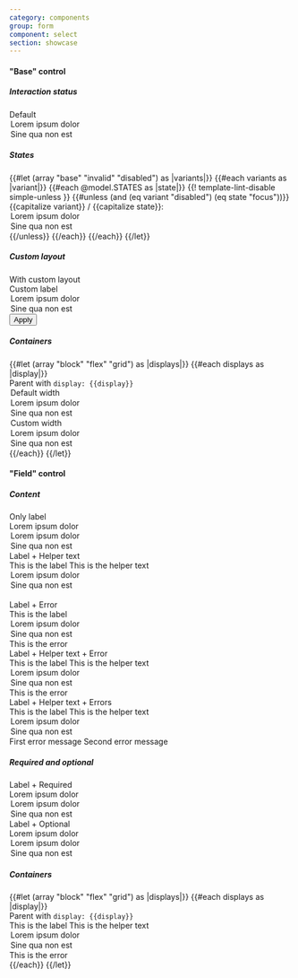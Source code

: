 ```yaml
---
category: components
group: form
component: select
section: showcase
---
```



<section data-test-percy data-section="showcase">
  

  <h4 class="dummy-h4">"Base" control</h4>
  <h5 class="dummy-h6">Interaction status</h5>
  <div class="dummy-form-select-base-sample">
    <div>
      <span class="dummy-text-small">Default</span>
      <br />
      <Hds::Form::Select::Base as |C|>
        <C.Options>
          <option>Lorem ipsum dolor</option>
          <option>Sine qua non est</option>
        </C.Options>
      </Hds::Form::Select::Base>
    </div>
  </div>
  <h5 class="dummy-h6">States</h5>
  <div class="dummy-form-select-grid-sample">
    {{#let (array "base" "invalid" "disabled") as |variants|}}
      {{#each variants as |variant|}}
        {{#each @model.STATES as |state|}}
          {{! template-lint-disable simple-unless }}
          {{#unless (and (eq variant "disabled") (eq state "focus"))}}
            <div>
              <span class="dummy-text-small">{{capitalize variant}} / {{capitalize state}}:</span>
              <br />
              <div class="dummy-form-select-sublist" mock-state-value={{state}} mock-state-selector="select">
                <Hds::Form::Select::Field
                  disabled={{if (eq variant "disabled") "disabled"}}
                  @isInvalid={{if (eq variant "invalid") true}}
                  as |F|
                >
                  <F.Options>
                    <option>Lorem ipsum dolor</option>
                    <option>Sine qua non est</option>
                  </F.Options>
                </Hds::Form::Select::Field>
              </div>
            </div>
          {{/unless}}
        {{/each}}
      {{/each}}
    {{/let}}
  </div>
  <h5 class="dummy-h6">Custom layout</h5>
  <div class="dummy-form-select-base-sample">
    <div>
      <span class="dummy-text-small">With custom layout</span>
      <br />
      <div class="dummy-form-select-custom-layout">
        <label for="my-custom-select-example">Custom label</label>
        <Hds::Form::Select::Base id="my-custom-select-example" as |C|>
          <C.Options>
            <option>Lorem ipsum dolor</option>
            <option>Sine qua non est</option>
          </C.Options>
        </Hds::Form::Select::Base>
        <button type="button">Apply</button>
      </div>
    </div>
  </div>
  <h5 class="dummy-h5">Containers</h5>
  <div class="dummy-form-select-containers">
    {{#let (array "block" "flex" "grid") as |displays|}}
      {{#each displays as |display|}}
        <div>
          <span class="dummy-text-small">Parent with <code class="dummy-code">display: {{display}}</code></span>
          <br />
          <div class="dummy-form-select-sublist">
            <div class="dummy-form-select-containers__{{display}}">
              <Hds::Form::Select::Base as |C|>
                <C.Options>
                  <option>Default width</option>
                  <option>Lorem ipsum dolor</option>
                  <option>Sine qua non est</option>
                </C.Options>
              </Hds::Form::Select::Base>
            </div>
            <div class="dummy-form-select-containers__{{display}}">
              <Hds::Form::Select::Base @width="248px" as |C|>
                <C.Options>
                  <option>Custom width</option>
                  <option>Lorem ipsum dolor</option>
                  <option>Sine qua non est</option>
                </C.Options>
              </Hds::Form::Select::Base>
            </div>
          </div>
        </div>
      {{/each}}
    {{/let}}
  </div>

  <h4 class="dummy-h4">"Field" control</h4>
  <h5 class="dummy-h5">Content</h5>
  <div class="dummy-form-select-grid-sample">
    <div>
      <span class="dummy-text-small">Only label</span>
      <br />
      <Hds::Form::Select::Field as |F|>
        <F.Label>Lorem ipsum dolor</F.Label>
        <F.Options>
          <option>Lorem ipsum dolor</option>
          <option>Sine qua non est</option>
        </F.Options>
      </Hds::Form::Select::Field>
    </div>
    <div>
      <span class="dummy-text-small">Label + Helper text</span>
      <br />
      <Hds::Form::Select::Field as |F|>
        <F.Label>This is the label</F.Label>
        <F.HelperText>This is the helper text</F.HelperText>
        <F.Options>
          <option>Lorem ipsum dolor</option>
          <option>Sine qua non est</option>
        </F.Options>
      </Hds::Form::Select::Field>
    </div>
  </div>
  <br />
  <div class="dummy-form-select-grid-sample">
    <div>
      <span class="dummy-text-small">Label + Error</span>
      <br />
      <Hds::Form::Select::Field @isInvalid={{true}} as |F|>
        <F.Label>This is the label</F.Label>
        <F.Options>
          <option>Lorem ipsum dolor</option>
          <option>Sine qua non est</option>
        </F.Options>
        <F.Error>This is the error</F.Error>
      </Hds::Form::Select::Field>
    </div>
    <div>
      <span class="dummy-text-small">Label + Helper text + Error</span>
      <br />
      <Hds::Form::Select::Field @isInvalid={{true}} as |F|>
        <F.Label>This is the label</F.Label>
        <F.HelperText>This is the helper text</F.HelperText>
        <F.Options>
          <option>Lorem ipsum dolor</option>
          <option>Sine qua non est</option>
        </F.Options>
        <F.Error>This is the error</F.Error>
      </Hds::Form::Select::Field>
    </div>
    <div>
      <span class="dummy-text-small">Label + Helper text + Errors</span>
      <br />
      <Hds::Form::Select::Field @isInvalid={{true}} as |F|>
        <F.Label>This is the label</F.Label>
        <F.HelperText>This is the helper text</F.HelperText>
        <F.Options>
          <option>Lorem ipsum dolor</option>
          <option>Sine qua non est</option>
        </F.Options>
        <F.Error as |E|>
          <E.Message>First error message</E.Message>
          <E.Message>Second error message</E.Message>
        </F.Error>
      </Hds::Form::Select::Field>
    </div>
  </div>
  <h5 class="dummy-h5">Required and optional</h5>
  <div class="dummy-form-select-grid-sample">
    <div>
      <span class="dummy-text-small">Label + Required</span>
      <br />
      <Hds::Form::Select::Field @isRequired={{true}} as |F|>
        <F.Label>Lorem ipsum dolor</F.Label>
        <F.Options>
          <option>Lorem ipsum dolor</option>
          <option>Sine qua non est</option>
        </F.Options>
      </Hds::Form::Select::Field>
    </div>
    <div>
      <span class="dummy-text-small">Label + Optional</span>
      <br />
      <Hds::Form::Select::Field @isOptional={{true}} as |F|>
        <F.Label>Lorem ipsum dolor</F.Label>
        <F.Options>
          <option>Lorem ipsum dolor</option>
          <option>Sine qua non est</option>
        </F.Options>
      </Hds::Form::Select::Field>
    </div>
  </div>
  <h5 class="dummy-h5">Containers</h5>
  <div class="dummy-form-select-containers">
    {{#let (array "block" "flex" "grid") as |displays|}}
      {{#each displays as |display|}}
        <div>
          <span class="dummy-text-small">Parent with <code class="dummy-code">display: {{display}}</code></span>
          <br />
          <div class="dummy-form-select-containers__{{display}}">
            <Hds::Form::Select::Field @isInvalid={{true}} as |F|>
              <F.Label>This is the label</F.Label>
              <F.HelperText>This is the helper text</F.HelperText>
              <F.Options>
                <option>Lorem ipsum dolor</option>
                <option>Sine qua non est</option>
              </F.Options>
              <F.Error>This is the error</F.Error>
            </Hds::Form::Select::Field>
          </div>
        </div>
      {{/each}}
    {{/let}}
  </div>

</section>
